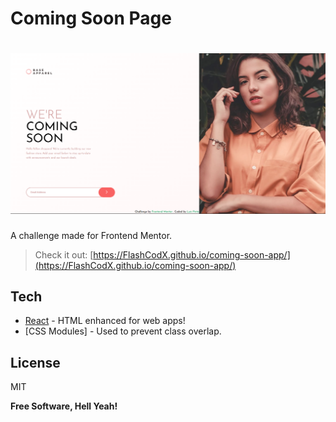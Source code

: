 # Coming Soon Page

# ![preview](./src/assets/screenshot.png)

A challenge made for Frontend Mentor.

> Check it out: [https://FlashCodX.github.io/coming-soon-app/](https://FlashCodX.github.io/coming-soon-app/)

## Tech

- [React] - HTML enhanced for web apps!
- [CSS Modules] - Used to prevent class overlap.

## License

MIT

**Free Software, Hell Yeah!**

[react]: https://reactjs.org/
